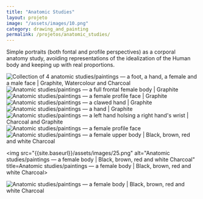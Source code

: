 ```yaml
---
title: "Anatomic Studies"
layout: projeto
image: "/assets/images/10.png"
category: drawing_and_painting
permalink: /projetos/anatomic_studies/
---
```


<p>Simple portraits (both fontal and profile perspectives) as a corporal anatomy study, avoiding representations of the idealization of the Human body and keeping up with real proportions.</p>
            
<img src="{{site.baseurl}}/assets/images/10.png" alt="Collection of 4 anatomic studies/paintings — a foot, a hand, a female and a male face | Graphite, Watercolour and Charcoal" title="Collection of 4 anatomic studies/paintings — a foot, a hand, a female and a male face | Graphite, Watercolour and Charcoal">

<img src="{{site.baseurl}}/assets/images/11.png" alt="Anatomic studies/paintings — a full frontal female body | Graphite" title="Anatomic studies/paintings — a full frontal female body | Graphite">

<img src="{{site.baseurl}}/assets/images/19.png" alt="Anatomic studies/paintings — a female profile face | Graphite">

<img src="{{site.baseurl}}/assets/images/20.png" alt="Anatomic studies/paintings — a clawed hand | Graphite" title="Anatomic studies/paintings — a clawed hand | Graphite">

<img src="{{site.baseurl}}/assets/images/21.png" alt="Anatomic studies/paintings — a hand | Graphite" title="Anatomic studies/paintings — a hand | Graphite">

<img src="{{site.baseurl}}/assets/images/22.png" alt="Anatomic studies/paintings — a left hand holsing a right hand's wrist | Charcoal and Graphite" title="Anatomic studies/paintings — a left hand holsing a right hand's wrist | Charcoal and Graphite">

<img src="{{site.baseurl}}/assets/images/23.png" alt="Anatomic studies/paintings — a female profile face" title="Anatomic studies/paintings — a female profile face">

<img src="{{site.baseurl}}/assets/images/24.png" alt="Anatomic studies/paintings — a female upper body | Black, brown, red and white Charcoal" title="Anatomic studies/paintings — a female upper body | Black, brown, red and white Charcoal">

<img src="{{site.baseurl}}/assets/images/25.png" alt="Anatomic studies/paintings — a female body | Black, brown, red and white Charcoal" title=Anatomic studies/paintings — a female body | Black, brown, red and white Charcoal>

<img src="{{site.baseurl}}/assets/images/26.png" alt="Anatomic studies/paintings — a female body | Black, brown, red and white Charcoal" title="Anatomic studies/paintings — a female body | Black, brown, red and white Charcoal">